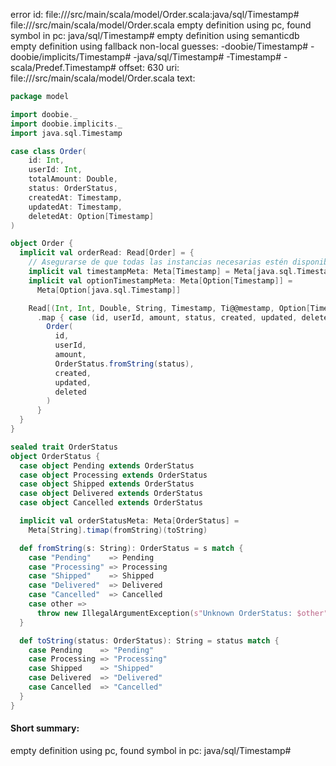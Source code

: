 error id: file://<WORKSPACE>/src/main/scala/model/Order.scala:java/sql/Timestamp#
file://<WORKSPACE>/src/main/scala/model/Order.scala
empty definition using pc, found symbol in pc: java/sql/Timestamp#
empty definition using semanticdb
empty definition using fallback
non-local guesses:
	 -doobie/Timestamp#
	 -doobie/implicits/Timestamp#
	 -java/sql/Timestamp#
	 -Timestamp#
	 -scala/Predef.Timestamp#
offset: 630
uri: file://<WORKSPACE>/src/main/scala/model/Order.scala
text:
```scala
package model

import doobie._
import doobie.implicits._
import java.sql.Timestamp

case class Order(
    id: Int,
    userId: Int,
    totalAmount: Double,
    status: OrderStatus,
    createdAt: Timestamp,
    updatedAt: Timestamp,
    deletedAt: Option[Timestamp]
)

object Order {
  implicit val orderRead: Read[Order] = {
    // Asegurarse de que todas las instancias necesarias estén disponibles
    implicit val timestampMeta: Meta[Timestamp] = Meta[java.sql.Timestamp]
    implicit val optionTimestampMeta: Meta[Option[Timestamp]] =
      Meta[Option[java.sql.Timestamp]]

    Read[(Int, Int, Double, String, Timestamp, Ti@@mestamp, Option[Timestamp])]
      .map { case (id, userId, amount, status, created, updated, deleted) =>
        Order(
          id,
          userId,
          amount,
          OrderStatus.fromString(status),
          created,
          updated,
          deleted
        )
      }
  }
}

sealed trait OrderStatus
object OrderStatus {
  case object Pending extends OrderStatus
  case object Processing extends OrderStatus
  case object Shipped extends OrderStatus
  case object Delivered extends OrderStatus
  case object Cancelled extends OrderStatus

  implicit val orderStatusMeta: Meta[OrderStatus] =
    Meta[String].timap(fromString)(toString)

  def fromString(s: String): OrderStatus = s match {
    case "Pending"    => Pending
    case "Processing" => Processing
    case "Shipped"    => Shipped
    case "Delivered"  => Delivered
    case "Cancelled"  => Cancelled
    case other =>
      throw new IllegalArgumentException(s"Unknown OrderStatus: $other")
  }

  def toString(status: OrderStatus): String = status match {
    case Pending    => "Pending"
    case Processing => "Processing"
    case Shipped    => "Shipped"
    case Delivered  => "Delivered"
    case Cancelled  => "Cancelled"
  }
}

```


#### Short summary: 

empty definition using pc, found symbol in pc: java/sql/Timestamp#